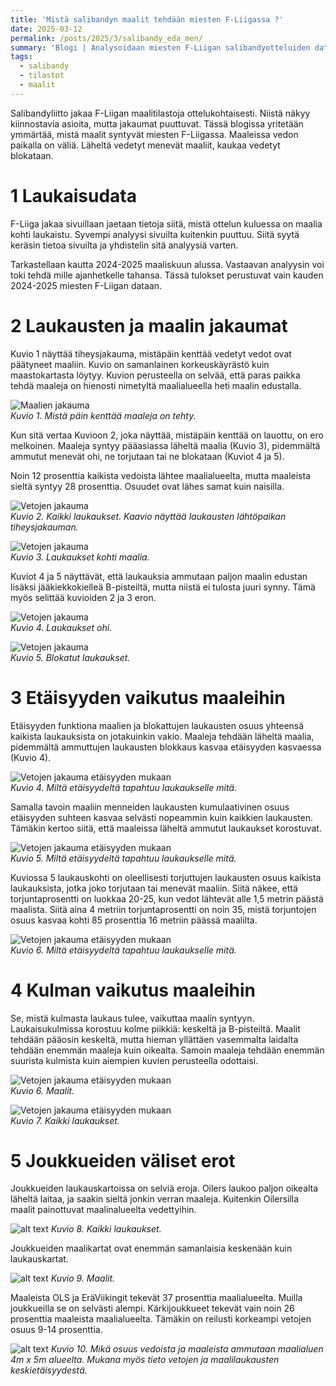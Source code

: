 ```yaml
---
title: 'Mistä salibandyn maalit tehdään miesten F-Liigassa ?'
date: 2025-03-12
permalink: /posts/2025/3/salibandy_eda_men/
summary: 'Blogi | Analysoidaan miesten F-Liigan salibandyotteluiden dataa. Kartat näyttävät, mistä maaleja tehdään. Jakaumista selviää, miltä etäisyydeltä maalit tehdään.'
tags:
  - salibandy
  - tilastot
  - maalit
---
```


Salibandyliitto jakaa F-Liigan maalitilastoja ottelukohtaisesti. Niistä näkyy kiinnostavia asioita, mutta jakaumat puuttuvat. Tässä blogissa yritetään ymmärtää, mistä maalit syntyvät miesten F-Liigassa. Maaleissa vedon paikalla on väliä. Läheltä vedetyt menevät maaliit, kaukaa vedetyt blokataan.

1 Laukaisudata
===

F-Liiga jakaa sivuillaan jaetaan tietoja siitä, mistä ottelun kuluessa on maalia kohti laukaistu. Syvempi analyysi sivuilta kuitenkin puuttuu. Siitä syytä keräsin tietoa sivuilta ja yhdistelin sitä analyysiä varten. 

Tarkastellaan kautta 2024-2025 maaliskuun alussa. Vastaavan analyysin voi toki tehdä mille ajanhetkelle tahansa. Tässä tulokset perustuvat vain kauden 2024-2025 miesten F-Liigan dataan.

2 Laukausten ja maalin jakaumat
====

Kuvio 1 näyttää tiheysjakauma, mistäpäin kenttää vedetyt vedot ovat päätyneet maaliin. Kuvio on samanlainen korkeuskäyrästö kuin maastokartasta löytyy. Kuvion perusteella on selvää, että paras paikka tehdä maaleja on hienosti nimetyltä maalialueella heti maalin edustalla.

![Maalien jakauma](/images/floorball/miehet/laukausmaali.png)<br>
_Kuvio 1. Mistä päin kenttää maaleja on tehty._

Kun sitä vertaa Kuvioon 2, joka näyttää, mistäpäin kenttää on lauottu, on ero melkoinen. Maaleja syntyy pääasiassa läheltä maalia (Kuvio 3), pidemmältä ammutut menevät ohi, ne torjutaan tai ne blokataan (Kuviot 4 ja 5).

Noin 12 prosenttia kaikista vedoista lähtee maalialueelta, mutta maaleista sieltä syntyy 28 prosenttia. Osuudet ovat lähes samat kuin naisilla.

![Vetojen jakauma](/images/floorball/miehet/laukauskaikki.png)<br>
_Kuvio 2. Kaikki laukaukset. Kaavio näyttää laukausten lähtöpaikan tiheysjakauman._

![Vetojen jakauma](/images/floorball/miehet/laukauskohti.png)<br>
_Kuvio 3. Laukaukset kohti maalia._

Kuviot 4 ja 5 näyttävät, että laukauksia ammutaan paljon maalin edustan lisäksi jääkiekkokielleä B-pisteiltä, mutta niistä ei tulosta juuri synny. Tämä myös selittää kuvioiden 2 ja 3 eron.

![Vetojen jakauma](/images/floorball/miehet/laukausohi.png)<br>
_Kuvio 4. Laukaukset ohi._

![Vetojen jakauma](/images/floorball/miehet/laukausblokattu.png)<br>
_Kuvio 5. Blokatut laukaukset._

3 Etäisyyden vaikutus maaleihin
====

Etäisyyden funktiona maalien ja blokattujen laukausten osuus yhteensä kaikista laukauksista on jotakuinkin vakio. 
Maaleja tehdään läheltä maalia, pidemmältä ammuttujen laukausten blokkaus kasvaa etäisyyden kasvaessa (Kuvio 4).

![Vetojen jakauma etäisyyden mukaan](/images/floorball/miehet/distance.png)<br>
_Kuvio 4. Miltä etäisyydeltä tapahtuu laukaukselle mitä._

Samalla tavoin maaliin menneiden laukausten kumulaativinen osuus etäisyyden suhteen kasvaa selvästi nopeammin kuin kaikkien laukausten.
Tämäkin kertoo siitä, että maaleissa läheltä ammutut laukaukset korostuvat.

![Vetojen jakauma etäisyyden mukaan](/images/floorball/miehet/distance2.png)<br>
_Kuvio 5. Miltä etäisyydeltä tapahtuu laukaukselle mitä._

Kuviossa 5 laukauskohti on oleellisesti torjuttujen laukausten osuus kaikista laukauksista, jotka joko torjutaan tai menevät maaliin. Siitä näkee, että torjuntaprosentti on luokkaa 20-25, kun vedot lähtevät alle 1,5 metrin päästä maalista. Siitä aina 4 metriin torjuntaprosentti on noin 35, mistä torjuntojen osuus kasvaa kohti 85 prosenttia 16 metriin päässä maalilta.

![Vetojen jakauma etäisyyden mukaan](/images/floorball/miehet/maali_vs_kaikki.png)<br>
_Kuvio 6. Miltä etäisyydeltä tapahtuu laukaukselle mitä._


4 Kulman vaikutus maaleihin
====

Se, mistä kulmasta laukaus tulee, vaikuttaa maalin syntyyn. Laukaisukulmissa korostuu kolme piikkiä: keskeltä ja B-pisteiltä.
Maalit tehdään pääosin keskeltä, mutta hieman yllättäen vasemmalta laidalta tehdään enemmän maaleja kuin oikealta.
Samoin maaleja tehdään enemmän suurista kulmista kuin aiempien kuvien perusteella odottaisi.

![Vetojen jakauma etäisyyden mukaan](/images/floorball/miehet/angle_laukausmaali.png)<br>
_Kuvio 6. Maalit._

![Vetojen jakauma etäisyyden mukaan](/images/floorball/miehet/angle_laukauskaikki.png)<br>
_Kuvio 7. Kaikki laukaukset._

5 Joukkueiden väliset erot
===
Joukkueiden laukauskartoissa on selviä eroja. Oilers laukoo paljon oikealta läheltä laitaa, ja saakin sieltä jonkin verran maaleja. Kuitenkin Oilersilla maalit painottuvat maalinalueelta vedettyihin.

![alt text](/images/floorball/miehet/joukkueet_laukauskaikki.png)
_Kuvio 8. Kaikki laukaukset._

Joukkueiden maalikartat ovat enemmän samanlaisia keskenään kuin laukauskartat.


![alt text](/images/floorball/miehet/joukkueet_laukausmaali.png)
_Kuvio 9. Maalit._

Maaleista OLS ja EräViikingit tekevät 37 prosenttia maalialueelta. Muilla joukkueilla se on selvästi alempi. Kärkijoukkueet tekevät vain noin 26 prosenttia maaleista maalialueelta. Tämäkin on reilusti korkeampi vetojen osuus 9-14 prosenttia.

![alt text](/images/floorball/miehet/d_miehet.png)
_Kuvio 10. Mikä osuus vedoista ja maaleista ammutaan maalialuen 4m x 5m alueelta. Mukana myös tieto vetojen ja maalilaukausten keskietäisyydestä._

